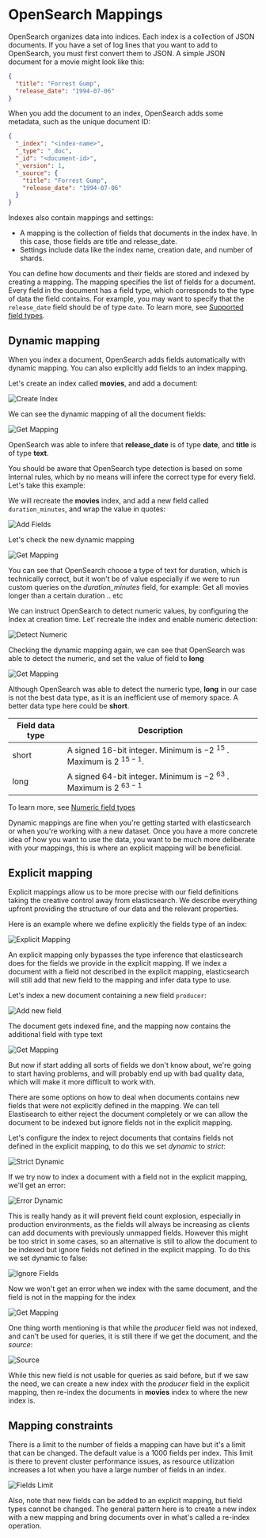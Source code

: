 # OpenSearch Mappings

OpenSearch organizes data into indices. Each index is a collection of JSON documents. If you have a set of log lines that you want to add to OpenSearch, you must first convert them to JSON. A simple JSON document for a movie might look like this:

```json
{
  "title": "Forrest Gump",
  "release_date": "1994-07-06"
}
```

When you add the document to an index, OpenSearch adds some metadata, such as the unique document ID:

```json
{
  "_index": "<index-name>",
  "_type": "_doc",
  "_id": "<document-id>",
  "_version": 1,
  "_source": {
    "title": "Forrest Gump",
    "release_date": "1994-07-06"
  }
}
```

Indexes also contain mappings and settings:

- A mapping is the collection of fields that documents in the index have. In this case, those fields are title and release_date.
- Settings include data like the index name, creation date, and number of shards.

You can define how documents and their fields are stored and indexed by creating a mapping. The mapping specifies the list of fields for a document. Every field in the document has a field type, which corresponds to the type of data the field contains. For example, you may want to specify that the `release_date` field should be of type `date`. To learn more, see [Supported field types](https://opensearch.org/docs/latest/field-types/supported-field-types/index/).

## Dynamic mapping

When you index a document, OpenSearch adds fields automatically with dynamic mapping. You can also explicitly add fields to an index mapping.

Let's create an index called **movies**, and add a document:

![Create Index](../img/dynamic_mapping_1.png)

We can see the dynamic mapping of all the document fields:

![Get Mapping](../img/dynamic_mapping_2.png)

OpenSearch was able to infere that **release_date** is of type **date**, and **title** is of type **text**.

You should be aware that OpenSearch type detection is based on some Internal rules, which by no means will infere the correct type for every field. Let's take this example:

We will recreate the **movies** index, and add a new field called `duration_minutes`, and wrap the value in quotes:

![Add Fields](../img/dynamic_mapping_3.png)

Let's check the new dynamic mapping

![Get Mapping](../img/dynamic_mapping_4.png)

You can see that OpenSearch choose a type of text for duration, which is technically correct, but it won't be of value especially if we were to run custom queries on the _duration_minutes_ field, for example: Get all movies longer than a certain duration .. etc

We can instruct OpenSearch to detect numeric values, by configuring the Index at creation time. Let' recreate the index and enable numeric detection:

![Detect Numeric](../img/dynamic_mapping_5.png)

Checking the dynamic mapping again, we can see that OpenSearch was able to detect the numeric, and set the value of field to **long**

![Get Mapping](../img/dynamic_mapping_6.png)

Although OpenSearch was able to detect the numeric type, **long** in our case is not the best data type, as it is an inefficient use of memory space. A better data type here could be **short**.

| Field data type | Description                                                                            |
| --------------- | -------------------------------------------------------------------------------------- |
| short           | A signed 16-bit integer. Minimum is −2 <sup>15</sup> . Maximum is 2 <sup>15 − 1</sup>. |
| long            | A signed 64-bit integer. Minimum is −2 <sup>63</sup> . Maximum is 2 <sup>63 − 1</sup>  |

To learn more, see [Numeric field types](https://opensearch.org/docs/latest/field-types/supported-field-types/numeric/)

Dynamic mappings are fine when you're getting started with elasticsearch or when you're working with a new dataset. Once you have a more concrete idea of how you want to use the data, you want to be much more deliberate with your mappings, this is where an explicit mapping will be beneficial.

## Explicit mapping

Explicit mappings allow us to be more precise with our field definitions taking the creative control away from elasticsearch. We describe everything upfront providing the structure of our data and the relevant properties.

Here is an example where we define explicitly the fields type of an index:

![Explicit Mapping](../img/dynamic_mapping_7.png)

An explicit mapping only bypasses the type inference that elasticsearch does for the fields we provide in the explicit mapping. If we index a document with a field not described in the explicit mapping, elasticsearch will still add that new field to the mapping and infer data type to use.

Let's index a new document containing a new field `producer`:

![Add new field](../img/explicit_mapping_1.png)

The document gets indexed fine, and the mapping now contains the additional field with type text

![Get Mapping](../img/explicit_mapping_2.png)

But now if start adding all sorts of fields we don't know about, we're going to start having problems, and will probably end up with bad quality data, which will make it more difficult to work with.

There are some options on how to deal when documents contains new fields that were not explicitly defined in the mapping. We can tell Elastisearch to either reject the document completely or we can allow the document to be indexed but ignore fields not in the explicit mapping.

Let's configure the index to reject documents that contains fields not defined in the explicit mapping, to do this we set _dynamic_ to _strict_:

![Strict Dynamic](../img/explicit_mapping_3.png)

If we try now to index a document with a field not in the explicit mapping, we'll get an error:

![Error Dynamic](../img/explicit_mapping_4.png)

This is really handy as it will prevent field count explosion, especially in production environments, as the fields will always be increasing as clients can add documents with previously unmapped fields.
However this might be too strict in some cases, so an alternative is still to allow the document to be indexed but ignore fields not defined in the explicit mapping. To do this we set dynamic to false:

![Ignore Fields](../img/explicit_mapping_5.png)

Now we won't get an error when we index with the same document, and the field is not in the mapping for the index

![Get Mapping](../img/explicit_mapping_6.png)

One thing worth mentioning is that while the _producer_ field was not indexed, and can't be used for queries, it is still there if we get the document, and the _source_:

![Source](../img/explicit_mapping_7.png)

While this new field is not usable for queries as said before, but if we saw the need, we can create a new index with the _producer_ field in the explicit mapping, then re-index the documents in **movies** index to where the new index is.

## Mapping constraints

There is a limit to the number of fields a mapping can have but it's a limit that can be changed. The default value is a 1000 fields per index. This limit is there to prevent cluster performance issues, as resource utilization increases a lot when you have a large number of fields in an index.

![Fields Limit](../img/explicit_mapping_8.png)

Also, note that new fields can be added to an explicit mapping, but field types cannot be changed. The general pattern here is to create a new index with a new mapping and bring documents over in what's called a re-index operation.
